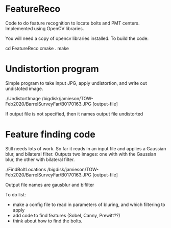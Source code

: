 # FeatureReco

Code to do feature recognition to locate bolts and PMT centers.  Implemented using OpenCV libraries.

You will need a copy of opencv libraries installed.  To build the code:

cd FeatureReco
cmake .
make


# Undistortion program

Simple program to take input JPG, apply undistortion, and write out undistoted image.

./UndistortImage /bigdisk/jamieson/TOW-Feb2020/BarrelSurveyFar/B0170163.JPG [output-file]

If output file is not specified, then it names output file undistorted<input-file-name>

# Feature finding code

Still needs lots of work.  So far it reads in an input file and applies a Gaussian blur, and bilateral filter.  Outputs two images: one with with the Gaussian blur, the other with bilateral filter.

./FindBoltLocations /bigdisk/jamieson/TOW-Feb2020/BarrelSurveyFar/B0170163.JPG [output-file]

Output file names are gausblur<input-file-name> and bifilter<input-file-name>

To do list:
* make a config file to read in parameters of bluring, and which filtering to apply
* add code to find features (Sobel, Canny, Prewitt??)
* think about how to find the bolts.







